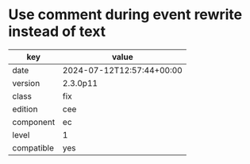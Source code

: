 [//]: # (werk v2)
# Use comment during event rewrite instead of text

key        | value
---------- | ---
date       | 2024-07-12T12:57:44+00:00
version    | 2.3.0p11
class      | fix
edition    | cee
component  | ec
level      | 1
compatible | yes


